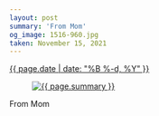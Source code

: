 ```yaml
---
layout: post
summary: 'From Mom'
og_image: 1516-960.jpg
taken: November 15, 2021
---
```


<div class="post">
 <time>
  <a href="/1516">
   {{ page.date | date: "%B %-d, %Y" }}
  </a>
 </time>
 <a href="/1516">
  <figure data-taken="11/15/2021">
   <img alt="{{ page.summary }}" sizes="(min-width: 700px) 50vw, calc(100vw - 2rem)" src="{{ site.assets_url }}/1516-480.jpg" srcset="{{ site.assets_url }}/1516-240.jpg 240w, {{ site.assets_url }}/1516-480.jpg 480w, {{ site.assets_url }}/1516-720.jpg 720w, {{ site.assets_url }}/1516-960.jpg 960w"/>
  </figure>
 </a>
 <span>
  From Mom
 </span>
</div>
